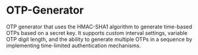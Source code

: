 # OTP-Generator
OTP generator that uses the HMAC-SHA1 algorithm to generate time-based OTPs based on a secret key. It supports custom interval settings, variable OTP digit length, and the ability to generate multiple OTPs in a sequence by implementing time-limited authentication mechanisms.
